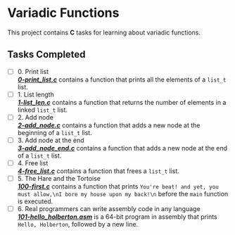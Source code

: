 # Variadic Functions

This project contains __C__ tasks for learning about variadic functions.

## Tasks Completed

+ [ ] 0\. Print list<br/>_**[0-print_list.c](0-print_list.c)**_ contains a function that prints all the elements of a `list_t` list.
+ [ ] 1\. List length<br/>_**[1-list_len.c](1-list_len.c)**_ contains a function that returns the number of elements in a linked `list_t` list.
+ [ ] 2\. Add node<br/>_**[2-add_node.c](2-add_node.c)**_ contains a function that adds a new node at the beginning of a `list_t` list.
+ [ ] 3\. Add node at the end<br/>_**[3-add_node_end.c](3-add_node_end.c)**_ contains a function that adds a new node at the end of a `list_t` list.
+ [ ] 4\. Free list<br/>_**[4-free_list.c](4-free_list.c)**_ contains a function that frees a `list_t` list.
+ [ ] 5\. The Hare and the Tortoise<br/>_**[100-first.c](100-first.c)**_ contains a function that prints `You're beat! and yet, you must allow,\nI bore my house upon my back!\n` before the `main` function is executed.
+ [ ] 6\. Real programmers can write assembly code in any language<br/>_**[101-hello_holberton.asm](101-hello_holberton.asm)**_ is a 64-bit program in assembly that prints `Hello, Holberton`, followed by a new line.
